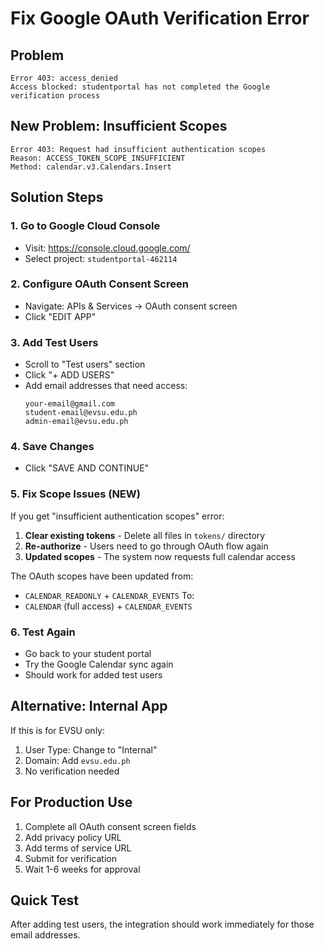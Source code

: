# Fix Google OAuth Verification Error

## Problem
```
Error 403: access_denied
Access blocked: studentportal has not completed the Google verification process
```

## New Problem: Insufficient Scopes
```
Error 403: Request had insufficient authentication scopes
Reason: ACCESS_TOKEN_SCOPE_INSUFFICIENT
Method: calendar.v3.Calendars.Insert
```

## Solution Steps

### 1. Go to Google Cloud Console
- Visit: https://console.cloud.google.com/
- Select project: `studentportal-462114`

### 2. Configure OAuth Consent Screen
- Navigate: APIs & Services → OAuth consent screen
- Click "EDIT APP"

### 3. Add Test Users
- Scroll to "Test users" section
- Click "+ ADD USERS"
- Add email addresses that need access:
  ```
  your-email@gmail.com
  student-email@evsu.edu.ph
  admin-email@evsu.edu.ph
  ```

### 4. Save Changes
- Click "SAVE AND CONTINUE"

### 5. Fix Scope Issues (NEW)
If you get "insufficient authentication scopes" error:

1. **Clear existing tokens** - Delete all files in `tokens/` directory
2. **Re-authorize** - Users need to go through OAuth flow again
3. **Updated scopes** - The system now requests full calendar access

The OAuth scopes have been updated from:
- `CALENDAR_READONLY` + `CALENDAR_EVENTS` 
To:
- `CALENDAR` (full access) + `CALENDAR_EVENTS`

### 6. Test Again
- Go back to your student portal
- Try the Google Calendar sync again
- Should work for added test users

## Alternative: Internal App
If this is for EVSU only:
1. User Type: Change to "Internal"
2. Domain: Add `evsu.edu.ph`
3. No verification needed

## For Production Use
1. Complete all OAuth consent screen fields
2. Add privacy policy URL
3. Add terms of service URL
4. Submit for verification
5. Wait 1-6 weeks for approval

## Quick Test
After adding test users, the integration should work immediately for those email addresses. 